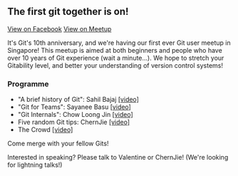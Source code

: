 <h2>The first git together is on!</h2>

<p>
	<a class="btn btn-primary" href="https://www.facebook.com/events/1599023443666373/">View on Facebook</a>
	<a class="btn btn-danger" href="http://www.meetup.com/Grumpy-Gits-SG/events/221519416/">View on Meetup</a>
</p>

<p>It's Git's 10th anniversary, and we're having our first ever Git user meetup
in Singapore! This meetup is aimed at both beginners and people who have over
10 years of Git experience (wait a minute…). We hope to stretch your Gitability
level, and better your understanding of version control systems!</p>

<h3>Programme</h3>
<ul>
	<li>"A brief history of Git": Sahil Bajaj <a class="glyphicon glyphicon-facetime-video" href="https://youtu.be/NvBMcqW5jEY">[video]</a></li>
	<li>"Git for Teams": Sayanee Basu <a class="glyphicon glyphicon-facetime-video" href="http://youtu.be/pmH5MYZDha8">[video]</a></li>
	<li>"Git Internals": Chow Loong Jin <a class="glyphicon glyphicon-facetime-video" href="http://youtu.be/sDgTD-aIccQ">[video]</a></li>
	<li>Five random Git tips: ChernJie <a class="glyphicon glyphicon-facetime-video" href="http://youtu.be/jowe2U5vqVQ">[video]</a></li>
	<li>The Crowd <a class="glyphicon glyphicon-facetime-video" href="https://youtu.be/hMSuELohWKY">[video]</a></li>
</ul>

<p>Come merge with your fellow Gits!</p>

<p>Interested in speaking? Please talk to Valentine or ChernJie! (We're looking for lightning talks!)</p>
